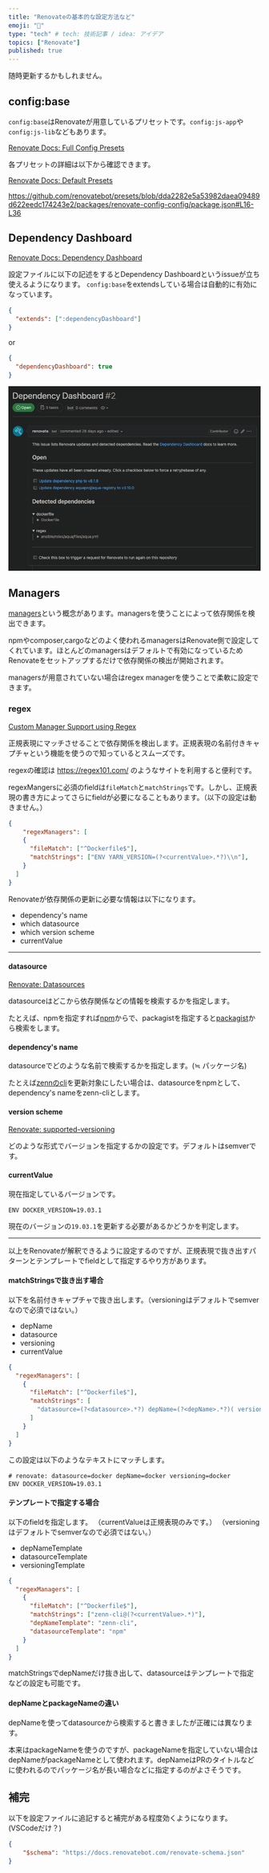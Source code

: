 ```yaml
---
title: "Renovateの基本的な設定方法など"
emoji: "🦁"
type: "tech" # tech: 技術記事 / idea: アイデア
topics: ["Renovate"]
published: true
---
```


随時更新するかもしれません。

## config:base

`config:base`はRenovateが用意しているプリセットです。`config:js-app`や`config:js-lib`などもあります。

[Renovate Docs: Full Config Presets](https://docs.renovatebot.com/presets-config/)

各プリセットの詳細は以下から確認できます。

[Renovate Docs: Default Presets](https://docs.renovatebot.com/presets-default/)


https://github.com/renovatebot/presets/blob/dda2282e5a53982daea09489d622eedc174243e2/packages/renovate-config-config/package.json#L16-L36

## Dependency Dashboard

[Renovate Docs: Dependency Dashboard](https://docs.renovatebot.com/key-concepts/dashboard/)

設定ファイルに以下の記述をするとDependency Dashboardというissueが立ち使えるようになります。  `config:base`をextendsしている場合は自動的に有効になっています。

```json
{
  "extends": [":dependencyDashboard"]
}
```

or

```json
{
  "dependencyDashboard": true
}
```

![dependency_dashboard](https://github.com/wim-web/my_zenn/blob/master/image/renovate_no_settei_wo_shirabetayo/dependency_dashboard.png?raw=true)


## Managers

[managers](https://docs.renovatebot.com/modules/manager/)という概念があります。managersを使うことによって依存関係を検出できます。

npmやcomposer,cargoなどのよく使われるmanagersはRenovate側で設定してくれています。ほとんどのmanagersはデフォルトで有効になっているためRenovateをセットアップするだけで依存関係の検出が開始されます。

managersが用意されていない場合はregex managerを使うことで柔軟に設定できます。

### regex

[Custom Manager Support using Regex](https://docs.renovatebot.com/modules/manager/regex/)

正規表現にマッチさせることで依存関係を検出します。正規表現の名前付きキャプチャという機能を使うので知っているとスムーズです。

regexの確認は https://regex101.com/ のようなサイトを利用すると便利です。

regexMangersに必須のfieldは`fileMatch`と`matchStrings`です。しかし、正規表現の書き方によってさらにfieldが必要になることもあります。（以下の設定は動きません。）

```json
{ 
    "regexManagers": [
    {
      "fileMatch": ["^Dockerfile$"],
      "matchStrings": ["ENV YARN_VERSION=(?<currentValue>.*?)\\n"],
    }
  ]
}
```

Renovateが依存関係の更新に必要な情報は以下になります。

- dependency's name
- which datasource
- which version scheme
- currentValue

---

#### datasource

[Renovate: Datasources](https://docs.renovatebot.com/modules/datasource/)

datasourceはどこから依存関係などの情報を検索するかを指定します。

たとえば、npmを指定すれば[npm](https://www.npmjs.com/)からで、packagistを指定すると[packagist](https://packagist.org/)から検索をします。

#### dependency's name

datasourceでどのような名前で検索するかを指定します。(≒ パッケージ名)

たとえば[zennのcli](https://www.npmjs.com/package/zenn-cli)を更新対象にしたい場合は、datasourceをnpmとして、dependency's nameをzenn-cliとします。

#### version scheme

[Renovate: supported-versioning](https://docs.renovatebot.com/modules/versioning/#supported-versioning)

どのような形式でバージョンを指定するかの設定です。デフォルトはsemverです。

#### currentValue

現在指定しているバージョンです。

```
ENV DOCKER_VERSION=19.03.1
```

現在のバージョンの`19.03.1`を更新する必要があるかどうかを判定します。

---

以上をRenovateが解釈できるように設定するのですが、正規表現で抜き出すパターンとテンプレートでfieldとして指定するやり方があります。

#### matchStringsで抜き出す場合

以下を名前付きキャプチャで抜き出します。（versioningはデフォルトでsemverなので必須ではない。）

- depName
- datasource
- versioning
- currentValue

```json
{
  "regexManagers": [
    {
      "fileMatch": ["^Dockerfile$"],
      "matchStrings": [
        "datasource=(?<datasource>.*?) depName=(?<depName>.*?)( versioning=(?<versioning>.*?))?\\sENV .*?_VERSION=(?<currentValue>.*)\\s"
      ]
    }
  ]
}
```

この設定は以下のようなテキストにマッチします。

```
# renovate: datasource=docker depName=docker versioning=docker
ENV DOCKER_VERSION=19.03.1
```

#### テンプレートで指定する場合

以下のfieldを指定します。
（currentValueは正規表現のみです。）
（versioningはデフォルトでsemverなので必須ではない。）

- depNameTemplate
- datasourceTemplate
- versioningTemplate

```json
{
  "regexManagers": [
    {
      "fileMatch": ["^Dockerfile$"],
      "matchStrings": ["zenn-cli@(?<currentValue>.*)"],
      "depNameTemplate": "zenn-cli",
      "datasourceTemplate": "npm"
    }
  ]
}
```

matchStringsでdepNameだけ抜き出して、datasourceはテンプレートで指定などの設定も可能です。

#### depNameとpackageNameの違い

depNameを使ってdatasourceから検索すると書きましたが正確には異なります。

本来はpackageNameを使うのですが、packageNameを指定していない場合はdepNameがpackageNameとして使われます。depNameはPRのタイトルなどに使われるのでパッケージ名が長い場合などに指定するのがよさそうです。

## 補完

以下を設定ファイルに追記すると補完がある程度効くようになります。(VSCodeだけ？)

```json
{
    "$schema": "https://docs.renovatebot.com/renovate-schema.json"
}
```
